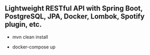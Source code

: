 
## Lightweight RESTful API with Spring Boot, PostgreSQL, JPA, Docker, Lombok, Spotify plugin, etc.

* mvn clean install

* docker-compose up
